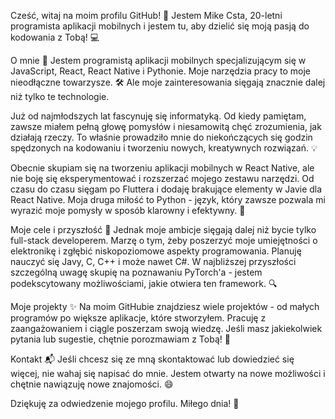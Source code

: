 Cześć, witaj na moim profilu GitHub! 👋
Jestem Mike Csta, 20-letni programista aplikacji mobilnych i jestem tu, aby dzielić się moją pasją do kodowania z Tobą! 💻

O mnie 🙌
Jestem programistą aplikacji mobilnych specjalizującym się w JavaScript, React, React Native i Pythonie. Moje narzędzia pracy to moje nieodłączne towarzysze. 🛠️ Ale moje zainteresowania sięgają znacznie dalej niż tylko te technologie.

Już od najmłodszych lat fascynuję się informatyką. Od kiedy pamiętam, zawsze miałem pełną głowę pomysłów i niesamowitą chęć zrozumienia, jak działają rzeczy. To właśnie prowadziło mnie do niekończących się godzin spędzonych na kodowaniu i tworzeniu nowych, kreatywnych rozwiązań. 💡

Obecnie skupiam się na tworzeniu aplikacji mobilnych w React Native, ale nie boję się eksperymentować i rozszerzać mojego zestawu narzędzi. Od czasu do czasu sięgam po Fluttera i dodaję brakujące elementy w Javie dla React Native. Moja druga miłość to Python - język, który zawsze pozwala mi wyrazić moje pomysły w sposób klarowny i efektywny. 🐍

Moje cele i przyszłość 🚀
Jednak moje ambicje sięgają dalej niż bycie tylko full-stack developerem. Marzę o tym, żeby poszerzyć moje umiejętności o elektronikę i zgłębić niskopoziomowe aspekty programowania. Planuję nauczyć się Javy, C, C++ i może nawet C#. W najbliższej przyszłości szczególną uwagę skupię na poznawaniu PyTorch'a - jestem podekscytowany możliwościami, jakie otwiera ten framework. 🔍

Moje projekty ✨
Na moim GitHubie znajdziesz wiele projektów - od małych programów po większe aplikacje, które stworzyłem. Pracuję z zaangażowaniem i ciągle poszerzam swoją wiedzę. Jeśli masz jakiekolwiek pytania lub sugestie, chętnie porozmawiam z Tobą! 🤗

Kontakt 📬
Jeśli chcesz się ze mną skontaktować lub dowiedzieć się więcej, nie wahaj się napisać do mnie. Jestem otwarty na nowe możliwości i chętnie nawiązuję nowe znajomości. 😄

Dziękuję za odwiedzenie mojego profilu. Miłego dnia! 🌟
